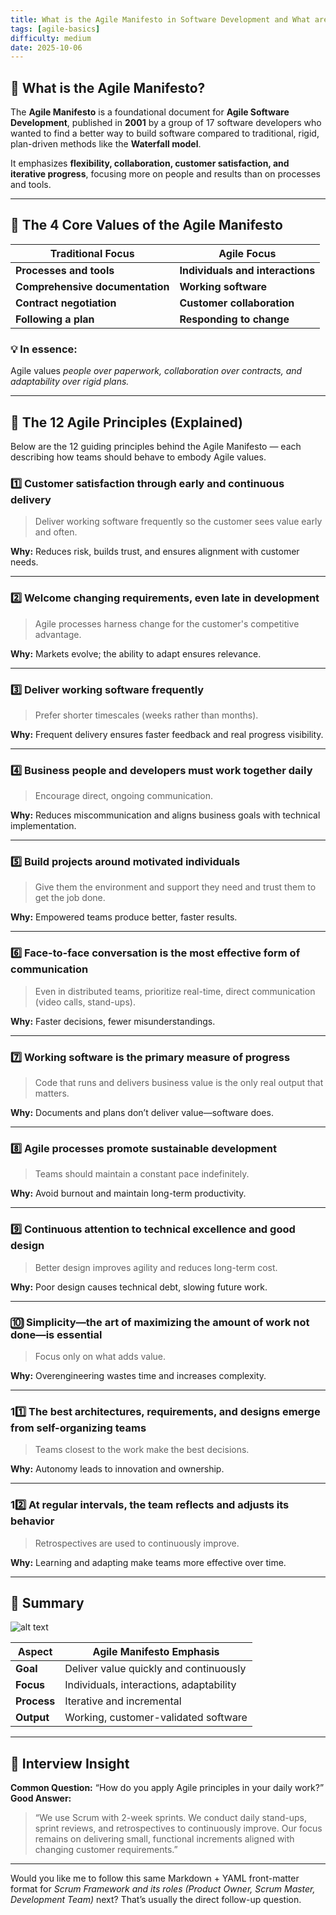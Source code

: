 ```yaml
---
title: What is the Agile Manifesto in Software Development and What are the 12 Agile Principles?
tags: [agile-basics]
difficulty: medium
date: 2025-10-06
---
```


## 🧭 What is the Agile Manifesto?

The **Agile Manifesto** is a foundational document for **Agile Software Development**, published in **2001** by a group of 17 software developers who wanted to find a better way to build software compared to traditional, rigid, plan-driven methods like the **Waterfall model**.

It emphasizes **flexibility, collaboration, customer satisfaction, and iterative progress**, focusing more on people and results than on processes and tools.

---

## 🧩 The 4 Core Values of the Agile Manifesto

| Traditional Focus | Agile Focus |
|--------------------|--------------|
| **Processes and tools** | **Individuals and interactions** |
| **Comprehensive documentation** | **Working software** |
| **Contract negotiation** | **Customer collaboration** |
| **Following a plan** | **Responding to change** |

### 💡 In essence:
Agile values *people over paperwork, collaboration over contracts, and adaptability over rigid plans.*

---

## 🧱 The 12 Agile Principles (Explained)

Below are the 12 guiding principles behind the Agile Manifesto — each describing how teams should behave to embody Agile values.

### 1️⃣ **Customer satisfaction through early and continuous delivery**
> Deliver working software frequently so the customer sees value early and often.

**Why:** Reduces risk, builds trust, and ensures alignment with customer needs.

---

### 2️⃣ **Welcome changing requirements, even late in development**
> Agile processes harness change for the customer's competitive advantage.

**Why:** Markets evolve; the ability to adapt ensures relevance.

---

### 3️⃣ **Deliver working software frequently**
> Prefer shorter timescales (weeks rather than months).

**Why:** Frequent delivery ensures faster feedback and real progress visibility.

---

### 4️⃣ **Business people and developers must work together daily**
> Encourage direct, ongoing communication.

**Why:** Reduces miscommunication and aligns business goals with technical implementation.

---

### 5️⃣ **Build projects around motivated individuals**
> Give them the environment and support they need and trust them to get the job done.

**Why:** Empowered teams produce better, faster results.

---

### 6️⃣ **Face-to-face conversation is the most effective form of communication**
> Even in distributed teams, prioritize real-time, direct communication (video calls, stand-ups).

**Why:** Faster decisions, fewer misunderstandings.

---

### 7️⃣ **Working software is the primary measure of progress**
> Code that runs and delivers business value is the only real output that matters.

**Why:** Documents and plans don’t deliver value—software does.

---

### 8️⃣ **Agile processes promote sustainable development**
> Teams should maintain a constant pace indefinitely.

**Why:** Avoid burnout and maintain long-term productivity.

---

### 9️⃣ **Continuous attention to technical excellence and good design**
> Better design improves agility and reduces long-term cost.

**Why:** Poor design causes technical debt, slowing future work.

---

### 🔟 **Simplicity—the art of maximizing the amount of work not done—is essential**
> Focus only on what adds value.

**Why:** Overengineering wastes time and increases complexity.

---

### 11️⃣ **The best architectures, requirements, and designs emerge from self-organizing teams**
> Teams closest to the work make the best decisions.

**Why:** Autonomy leads to innovation and ownership.

---

### 12️⃣ **At regular intervals, the team reflects and adjusts its behavior**
> Retrospectives are used to continuously improve.

**Why:** Learning and adapting make teams more effective over time.

---

## 🚀 Summary

![alt text](/effective-swe-concepts/image.png)

| Aspect | Agile Manifesto Emphasis |
|--------|---------------------------|
| **Goal** | Deliver value quickly and continuously |
| **Focus** | Individuals, interactions, adaptability |
| **Process** | Iterative and incremental |
| **Output** | Working, customer-validated software |

---

## 🧠 Interview Insight

**Common Question:** “How do you apply Agile principles in your daily work?”  
**Good Answer:**  
> “We use Scrum with 2-week sprints. We conduct daily stand-ups, sprint reviews, and retrospectives to continuously improve. Our focus remains on delivering small, functional increments aligned with changing customer requirements.”

---

Would you like me to follow this same Markdown + YAML front-matter format for *Scrum Framework and its roles (Product Owner, Scrum Master, Development Team)* next? That’s usually the direct follow-up question. 
